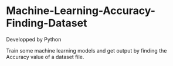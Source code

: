 # Machine-Learning-Accuracy-Finding-Dataset
Developped by Python

Train some machine learning models and get output by finding the Accuracy value of a dataset file.

